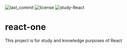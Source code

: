 ![last_commit](https://img.shields.io/github/last-commit/anthueeccel/react-one) ![license](https://img.shields.io/github/license/anthueeccel/react-one) ![study-React](https://img.shields.io/badge/appName-ReactOne-blue)

# react-one

This project is for study and knowledge purposes of React